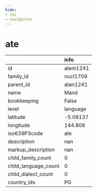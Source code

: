 ```yaml
---
hide:
- toc
- navigation
---
```

# ate
|                      | info     |
|:---------------------|:---------|
| id                   | atem1241 |
| family_id            | nucl1709 |
| parent_id            | atan1241 |
| name                 | Mand     |
| bookkeeping          | False    |
| level                | language |
| latitude             | -5.08137 |
| longitude            | 144.806  |
| iso639P3code         | ate      |
| description          | nan      |
| markup_description   | nan      |
| child_family_count   | 0        |
| child_language_count | 0        |
| child_dialect_count  | 0        |
| country_ids          | PG       |